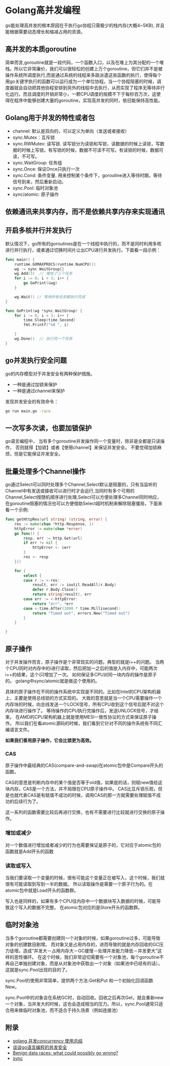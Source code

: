 # Golang高并发编程

go能处理高并发的根本原因在于执行go协程只需极少的栈内存(大概4~5KB), 并且能根据需要动态增长和缩减占用的资源。

## 高并发的本质goroutine

简单而言,goroutine就是一段代码，一个函数入口，以及在堆上为其分配的一个堆栈。所以它非常廉价，我们可以很轻松的创建上万个goroutine，但它们并不是被操作系统所调度执行,而是通过系统的线程来多路派遣这些函数的执行，使得每个用go关键字执行的函数可以运行成为一个单位协程。当一个协程阻塞的时候，调度器就会自动把其他协程安排到另外的线程中去执行，从而实现了程序无等待并行化运行。而且调度的开销非常小，一颗CPU调度的规模不下于每秒百万次，这使得在程序中能够创建大量的goroutine，实现高并发的同时，依旧能保持高性能。

## Golang用于并发的特性或者包

- channel: 默认是双向的，可以定义为单向（发送或者接收）
- sync.Mutex：互斥锁
- sync.RWMutex: 读写锁. 读写锁分为读锁和写锁，读数据的时候上读锁，写数据的时候上写锁。有写锁的时候，数据不可读不可写。有读锁的时候，数据可读，不可写。 
- sync.WaitGroup: 任务组
- sync.Once: 保证Once只执行一次
- sync.Cond: 条件变量. 用来控制某个条件下，goroutine进入等待时期，等待信号到来，然后重新启动。
- sync.Pool: 临时对象池
- sync/atomic: 原子操作

## 依赖通讯来共享内存，而不是依赖共享内存来实现通讯

## 开启多核并行并发执行

默认情况下，go所有的goroutines是在一个线程中执行的，而不是同时利用多核进行并行执行，或者通过切换时间片让出CPU进行并发执行。下面看一段示例：

```go
func main() {
	runtime.GOMAXPROCS(runtime.NumCPU())
	wg := sync.WaitGroup{}
	wg.Add(3)  // 增加了三个任务
	for i := 0; i < 3; i++ {
		go GoPrint(&wg)
	}

	wg.Wait() // 等待所有任务都执行完成
}

func GoPrint(wg *sync.WaitGroup) {
	for i := 0; i < 3; i++ {
		time.Sleep(time.Second)
		fmt.Printf("%d ", i)

	}
	wg.Done()  // 执行完一个任务
}
```

## go并发执行安全问题

go的内存模型对于并发安全有两种保护措施。

- 一种是通过加锁来保护
- 一种是通过channel来保护

发现并发安全的有效命令：

```sh
go run main.go -race
```

## 一次写多次读，也要加锁保护

go语言编程中， 当有多个goroutine并发操作同一个变量时，除非是全都是只读操作， 否则就得【加锁】或者【使用channel】来保证并发安全。 不要觉得加锁麻烦，但是它能保证并发安全。

## 批量处理多个Channel操作

go通过Select可以同时处理多个Channel,Select默认是阻塞的，只有当监听的Channel中有发送或接收可以进行时才会运行,当同时有多个可用的Channel,Select按随机顺序进行处理,Select可以方便处理多Channel同时响应，在goroutine阻塞的情况也可以方便借助Select超时机制来解除阻塞僵局，下面来看一个示例:

```go
func getHttpRes(url string) (string, error) {
	res := make(chan *http.Response, 1)
	httpError := make(chan *error)
	go func() {
		resp, err := http.Get(url)
		if err != nil {
			httpError <- &err
		}
		res <- resp
	}()

	for {
		select {
		case r := <-res:
			result, err := ioutil.ReadAll(r.Body)
			defer r.Body.Close()
			return string(result), err
		case err := <-httpError:
			return "err", *err
		case <-time.After(2000 * time.Millisecond):
			return "Timed out", errors.New("Timed out")
		}
	}

}
```

## 原子操作

对于并发操作而言，原子操作是个非常现实的问题。典型的就是i++的问题。 当两个CPU同时对内存中的i进行读取，然后把加一之后的值放入内存中，可能两次i++的结果，这个i只增加了一次。 如何保证多CPU对同一块内存的操作是原子的。 golang中sync/atomic就是做这个使用的。

具体的原子操作在不同的操作系统中实现是不同的。比如在Intel的CPU架构机器上，主要是使用总线锁的方式实现的。 大致的意思就是当一个CPU需要操作一个内存块的时候，向总线发送一个LOCK信号，所有CPU收到这个信号后就不对这个内存块进行操作了。 等待操作的CPU执行完操作后，发送UNLOCK信号，才结束。 在AMD的CPU架构机器上就是使用MESI一致性协议的方式来保证原子操作。 所以我们在看atomic源码的时候，我们看到它针对不同的操作系统有不同汇编语言文件。

**如果我们善用原子操作，它会比锁更为高效。**

### CAS

原子操作中最经典的CAS(compare-and-swap)在atomic包中是Compare开头的函数。

CAS的意思是判断内存中的某个值是否等于old值，如果是的话，则赋new值给这块内存。CAS是一个方法，并不局限在CPU原子操作中。 CAS比互斥锁乐观，但是也就代表CAS是有赋值不成功的时候，调用CAS的那一方就需要处理赋值不成功的后续行为了。

这一系列的函数需要比较后再进行交换，也有不需要进行比较就进行交换的原子操作。

### 增加或减少

对一个数值进行增加或者减少的行为也需要保证是原子的，它对应于atomic包的函数就是Add开头的函数

### 读取或写入

当我们要读取一个变量的时候，很有可能这个变量正在被写入，这个时候，我们就很有可能读取到写到一半的数据。 所以读取操作是需要一个原子行为的。在atomic包中就是Load开头的函数群。

写入也是同样的，如果有多个CPU往内存中一个数据块写入数据的时候，可能导致这个写入的数据不完整。 在atomic包对应的是Store开头的函数群。

## 临时对象池

当多个goroutine都需要创建同一个对象的时候，如果goroutine过多，可能导致对象的创建数目剧增。 而对象又是占用内存的，进而导致的就是内存回收的GC压力徒增。造成“并发大－占用内存大－GC缓慢－处理并发能力降低－并发更大”这样的恶性循环。 在这个时候，我们非常迫切需要有一个对象池，每个goroutine不再自己单独创建对象，而是从对象池中获取出一个对象（如果池中已经有的话）。 这就是sync.Pool出现的目的了。

sync.Pool的使用非常简单，提供两个方法:Get和Put 和一个初始化回调函数New。

sync.Pool中的对象会在系统GC时，自动回收。回收之后再次Get，就会重新new一个对象，当并发大的时候，这也会造成相当的压力。所以，sync.Pool通常只适合用来做临时对象池，而不适合于持久场景（例如连接池）


## 附录

- [golang 并发concurrency 使用总结](http://www.grdtechs.com/2016/02/17/go-concurrency-summarize/)
- [谈谈go语言编程的并发安全](http://yanyiwu.com/work/2015/02/07/golang-concurrency-safety.html)
- [Benign data races: what could possibly go wrong?](https://software.intel.com/en-us/blogs/2013/01/06/benign-data-races-what-could-possibly-go-wrong)
- [sync](https://github.com/polaris1119/The-Golang-Standard-Library-by-Example/blob/master/chapter16/16.01.md)


